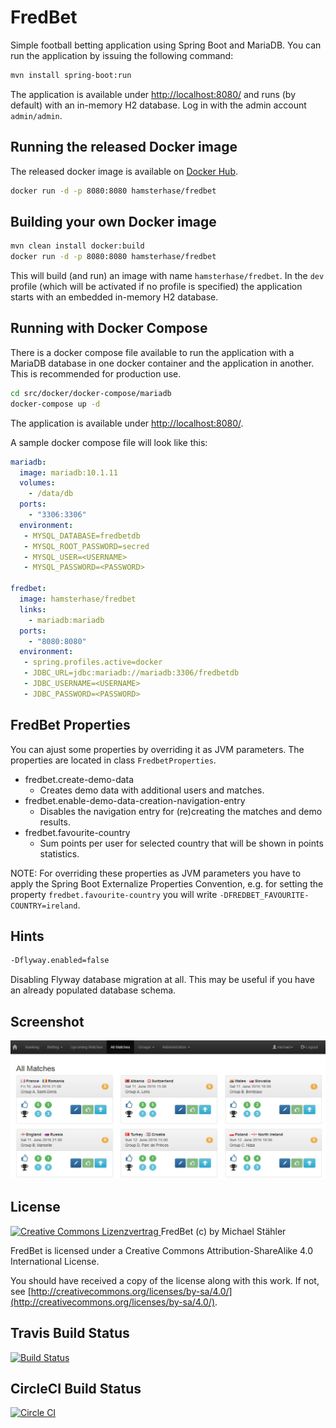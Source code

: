 # FredBet

Simple football betting application using Spring Boot and MariaDB. You can run the application by issuing the following command:

```bash
mvn install spring-boot:run
```

The application is available under [http://localhost:8080/](http://localhost:8080/) and runs (by default) with an in-memory H2 database. Log in with the admin account `admin/admin`.

## Running the released Docker image

The released docker image is available on [Docker Hub](https://hub.docker.com/r/hamsterhase/fredbet).

```bash
docker run -d -p 8080:8080 hamsterhase/fredbet
```

## Building your own Docker image

```bash
mvn clean install docker:build
docker run -d -p 8080:8080 hamsterhase/fredbet
```

This will build (and run) an image with name `hamsterhase/fredbet`. In the `dev` profile (which will be activated if no profile is specified) the application starts with an embedded in-memory H2 database.

## Running with Docker Compose

There is a docker compose file available to run the application with a MariaDB database in one docker container and the application in another. This is recommended for production use.

```bash
cd src/docker/docker-compose/mariadb
docker-compose up -d
```

The application is available under [http://localhost:8080/](http://localhost:8080/).

A sample docker compose file will look like this:

```yml
mariadb:
  image: mariadb:10.1.11
  volumes:
    - /data/db
  ports:
    - "3306:3306"
  environment:
   - MYSQL_DATABASE=fredbetdb
   - MYSQL_ROOT_PASSWORD=secred
   - MYSQL_USER=<USERNAME>
   - MYSQL_PASSWORD=<PASSWORD>

fredbet:
  image: hamsterhase/fredbet
  links:
    - mariadb:mariadb
  ports:
    - "8080:8080"
  environment:
   - spring.profiles.active=docker
   - JDBC_URL=jdbc:mariadb://mariadb:3306/fredbetdb
   - JDBC_USERNAME=<USERNAME>
   - JDBC_PASSWORD=<PASSWORD>
```

## FredBet Properties

You can ajust some properties by overriding it as JVM parameters. The properties are located in class `FredbetProperties`.

- fredbet.create-demo-data
	- Creates demo data with additional users and matches.
- fredbet.enable-demo-data-creation-navigation-entry
	- Disables the navigation entry for (re)creating the matches and demo results.
- fredbet.favourite-country
	- Sum points per user for selected country that will be shown in points statistics.

NOTE: For overriding these properties as JVM parameters you have to apply the Spring Boot Externalize Properties Convention, e.g. for setting the property `fredbet.favourite-country` you will write `-DFREDBET_FAVOURITE-COUNTRY=ireland`.

## Hints

```bash
-Dflyway.enabled=false
```
Disabling Flyway database migration at all. This may be useful if you have an already populated database schema.

## Screenshot

![FredBet Screenshot](src/docs/screenshot/Screenshot1.jpg?raw=true "FredBet Screenshot")

## License

<a rel="license" href="http://creativecommons.org/licenses/by-sa/4.0/">
	<img alt="Creative Commons Lizenzvertrag" style="border-width:0" src="https://i.creativecommons.org/l/by-sa/4.0/88x31.png" />
</a> FredBet (c) by Michael Stähler

FredBet is licensed under a Creative Commons Attribution-ShareAlike 4.0 International License.

You should have received a copy of the license along with this work. If not, see [http://creativecommons.org/licenses/by-sa/4.0/](http://creativecommons.org/licenses/by-sa/4.0/).

## Travis Build Status
[![Build Status](https://travis-ci.org/fred4jupiter/fredbet.svg?branch=master)](https://travis-ci.org/fred4jupiter/fredbet)

## CircleCI Build Status

[![Circle CI](https://circleci.com/gh/fred4jupiter/fredbet.svg?style=shield)](https://circleci.com/gh/fred4jupiter/fredbet)

